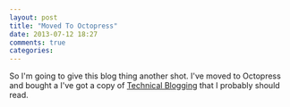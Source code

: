 ```yaml
---
layout: post
title: "Moved To Octopress"
date: 2013-07-12 18:27
comments: true
categories: 
---
```


So I'm going to give this blog thing another shot. I've moved to Octopress and bought a I've got a copy of [Technical Blogging](http://pragprog.com/book/actb/technical-blogging) that I probably should read.
